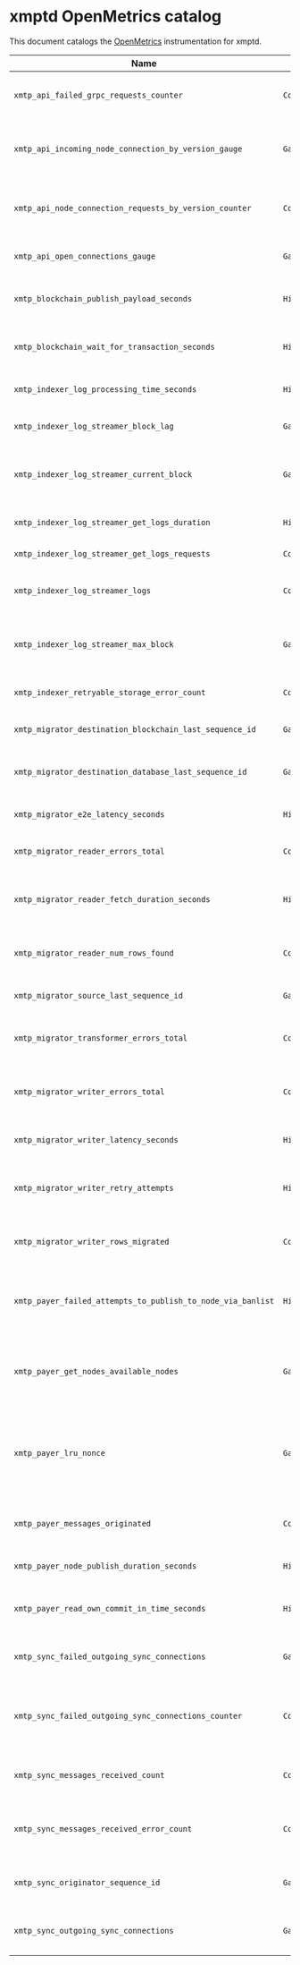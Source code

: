 # xmptd OpenMetrics catalog

This document catalogs the [OpenMetrics](https://prometheus.io/docs/specs/om/open_metrics_spec/) instrumentation for xmptd.

| Name | Type | Description | File |
|------|------|-------------|------|
| `xmtp_api_failed_grpc_requests_counter` | `Counter` | Number of failed GRPC requests by code | `pkg/metrics/api.go` |
| `xmtp_api_incoming_node_connection_by_version_gauge` | `Gauge` | Number of incoming node connections by version | `pkg/metrics/api.go` |
| `xmtp_api_node_connection_requests_by_version_counter` | `Counter` | Number of incoming node connections by version | `pkg/metrics/api.go` |
| `xmtp_api_open_connections_gauge` | `Gauge` | Number of open API connections | `pkg/metrics/api.go` |
| `xmtp_blockchain_publish_payload_seconds` | `Histogram` | Time to publish a payload to the blockchain | `pkg/metrics/blockchain.go` |
| `xmtp_blockchain_wait_for_transaction_seconds` | `Histogram` | Time spent waiting for transaction receipt | `pkg/metrics/blockchain.go` |
| `xmtp_indexer_log_processing_time_seconds` | `Histogram` | Time to process a blockchain log | `pkg/metrics/indexer.go` |
| `xmtp_indexer_log_streamer_block_lag` | `Gauge` | Lag between current block and max block | `pkg/metrics/indexer.go` |
| `xmtp_indexer_log_streamer_current_block` | `Gauge` | Current block being processed by the log streamer | `pkg/metrics/indexer.go` |
| `xmtp_indexer_log_streamer_get_logs_duration` | `Histogram` | Duration of the get logs call | `pkg/metrics/indexer.go` |
| `xmtp_indexer_log_streamer_get_logs_requests` | `Counter` | Number of get logs requests | `pkg/metrics/indexer.go` |
| `xmtp_indexer_log_streamer_logs` | `Counter` | Number of logs found by the log streamer | `pkg/metrics/indexer.go` |
| `xmtp_indexer_log_streamer_max_block` | `Gauge` | Max block on the chain to be processed by the log streamer | `pkg/metrics/indexer.go` |
| `xmtp_indexer_retryable_storage_error_count` | `Counter` | Number of retryable storage errors | `pkg/metrics/indexer.go` |
| `xmtp_migrator_destination_blockchain_last_sequence_id` | `Gauge` | Last sequence ID published to blockchain | `pkg/metrics/migrator.go` |
| `xmtp_migrator_destination_database_last_sequence_id` | `Gauge` | Last sequence ID persisted in destination database | `pkg/metrics/migrator.go` |
| `xmtp_migrator_e2e_latency_seconds` | `Histogram` | Time spent migrating a message | `pkg/metrics/migrator.go` |
| `xmtp_migrator_reader_errors_total` | `Counter` | Total number of reader errors | `pkg/metrics/migrator.go` |
| `xmtp_migrator_reader_fetch_duration_seconds` | `Histogram` | Time spent fetching records from source database | `pkg/metrics/migrator.go` |
| `xmtp_migrator_reader_num_rows_found` | `Counter` | Number of rows fetched from source database | `pkg/metrics/migrator.go` |
| `xmtp_migrator_source_last_sequence_id` | `Gauge` | Last sequence ID pulled from source DB | `pkg/metrics/migrator.go` |
| `xmtp_migrator_transformer_errors_total` | `Counter` | Total number of transformation errors | `pkg/metrics/migrator.go` |
| `xmtp_migrator_writer_errors_total` | `Counter` | Total number of writer errors by destination and error type | `pkg/metrics/migrator.go` |
| `xmtp_migrator_writer_latency_seconds` | `Histogram` | Time spent writing to destination | `pkg/metrics/migrator.go` |
| `xmtp_migrator_writer_retry_attempts` | `Histogram` | Number of retry attempts before success or failure | `pkg/metrics/migrator.go` |
| `xmtp_migrator_writer_rows_migrated` | `Counter` | Total number of rows successfully migrated | `pkg/metrics/migrator.go` |
| `xmtp_payer_failed_attempts_to_publish_to_node_via_banlist` | `Histogram` | Number of failed attempts to publish to a node via banlist | `pkg/metrics/payer.go` |
| `xmtp_payer_get_nodes_available_nodes` | `Gauge` | Number of currently available nodes for reader selection | `pkg/metrics/payer.go` |
| `xmtp_payer_lru_nonce` | `Gauge` | Least recently used blockchain nonce of the payer (not guaranteed to be the highest nonce). | `pkg/metrics/payer.go` |
| `xmtp_payer_messages_originated` | `Counter` | Number of messages originated by the payer. | `pkg/metrics/payer.go` |
| `xmtp_payer_node_publish_duration_seconds` | `Histogram` | Duration of the node publish call | `pkg/metrics/payer.go` |
| `xmtp_payer_read_own_commit_in_time_seconds` | `Histogram` | Read your own commit duration in seconds | `pkg/metrics/payer.go` |
| `xmtp_sync_failed_outgoing_sync_connections` | `Gauge` | Gauge of current failed outgoing sync connections | `pkg/metrics/sync.go` |
| `xmtp_sync_failed_outgoing_sync_connections_counter` | `Counter` | Counter of total number of failed outgoing sync connection attempts | `pkg/metrics/sync.go` |
| `xmtp_sync_messages_received_count` | `Counter` | Count of messages received from the originator | `pkg/metrics/sync.go` |
| `xmtp_sync_messages_received_error_count` | `Counter` | Count of failed/errored messages received from the originator | `pkg/metrics/sync.go` |
| `xmtp_sync_originator_sequence_id` | `Gauge` | Last synced sequence id of the originator | `pkg/metrics/sync.go` |
| `xmtp_sync_outgoing_sync_connections` | `Gauge` | Gauge of open outgoing sync connections | `pkg/metrics/sync.go` |
